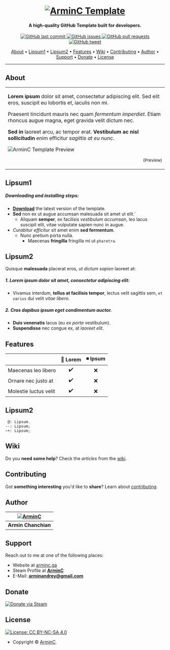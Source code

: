 <h1 align="center">
  <br>
  <a href="https://github.com/ArmynC/ArminC-Template/archive/master.zip"><img src="https://github.com/Armync/ArminC-Template/images/arminc_template.png" alt="ArminC Template"></a>
</h1>

<h4 align="center">A high-quality GitHub Template built for developers.</h4>

<p align="center">
    <a href="https://github.com/ArmynC/ArminC-Template/commits/master">
    <img src="https://img.shields.io/github/last-commit/ArmynC/ArminC-Template.svg?style=flat-square&logo=github&logoColor=white"
         alt="GitHub last commit">
    <a href="https://github.com/ArmynC/ArminC-Template/issues">
    <img src="https://img.shields.io/github/issues-raw/ArmynC/ArminC-Template.svg?style=flat-square&logo=github&logoColor=white"
         alt="GitHub issues">
    <a href="https://github.com/ArmynC/ArminC-Template/pulls">
    <img src="https://img.shields.io/github/issues-pr-raw/ArmynC/ArminC-Template.svg?style=flat-square&logo=github&logoColor=white"
         alt="GitHub pull requests">
    <a href="https://twitter.com/intent/tweet?text=Try this GitHub ReadMe Template:&url=https%3A%2F%2Fgithub.com%2FArmynC%2FArminC-Template">
    <img src="https://img.shields.io/twitter/url/https/github.com/ArmynC/ArminC-Template.svg?style=flat-square&logo=twitter"
         alt="GitHub tweet">
</p>
      
<p align="center">
  <a href="#about">About</a> •
  <a href="#lipsum1">Lipsum1</a> •
  <a href="#lipsum2">Lipsum2</a> •
  <a href="#features">Features</a> •
  <a href="#wiki">Wiki</a> •
  <a href="#contributing">Contributing</a> •
  <a href="#author">Author</a> •
  <a href="#support">Support</a> •
  <a href="#donate">Donate</a> •
  <a href="#license">License</a>
</p>

---

## About

<table>
<tr>
<td>
  
**Lorem ipsum** dolor sit amet, consectetur adipiscing elit. Sed elit eros, suscipit eu lobortis et, iaculis non mi. 

Praesent tincidunt mauris nec quam _fermentum imperdiet_. Etiam rhoncus augue magna, eget gravida velit dictum nec. 

**Sed in** laoreet arcu, ac tempor erat. **Vestibulum ac nisl sollicitudin** enim efficitur _sagittis at eu nunc_. 

![ArminC Template Preview](https://github.com/Armync/ArminC-Template/images/arminc_preview.png)
<p align="right">
<sub>(Preview)</sub>
</p>

</td>
</tr>
</table>

## Lipsum1

##### Downloading and installing steps:
* **[Download](https://github.com/ArmynC/ArminC-Template/archive/master.zip)** the latest version of the template.
* **Sed** non ex ut augue accumsan malesuada sit amet ut elit.`
  *  Aliquam **semper**, ex facilisis _vestibulum accumsan_, leo lacus suscipit elit, vitae vulputate sapien nunc in augue.
* _Curabitur efficitur_ sit amet enim **sed fermentum**.
  * Nunc pretium porta nulla.
    * Maecenas **fringilla** fringilla mi ut `pharetra`.

## Lipsum2

Quisque **malesuada** placerat eros, _ut dictum sapien_ laoreet at:

##### 1. Lorem ipsum dolor sit amet, consectetur adipiscing elit:
* Vivamus interdum, **tellus at facilisis tempor**, lectus velit sagittis sem, `et varius` dui velit _vitae libero_.

##### 2. Cras dapibus ipsum eget condimentum auctor.
* **Duis venenatis** lacus (eu _ex porta_ vestibulum).
* **Suspendisse** nec congue ex, at _laoreet elit_.

## Features

|                            | 🔰 Lorem            | ◾ Ipsum         |
| -------------------------- | :----------------: | :-------------: |
| Maecenas leo libero        |         ✔️         |        ❌        |
| Ornare nec justo at        |         ✔️         |        ❌        |
| Molestie luctus velit      |         ✔️         |        ❌        |

## Lipsum2

     @: Lipsum.
	--: Lipsum;
    ~+: Lipsum;
	
## Wiki

Do you **need some help**? Check the _articles_ from the [wiki](https://github.com/ArmynC/ArminC-Template/wiki/).

## Contributing

Got **something interesting** you'd like to **share**? Learn about [contributing](https://github.com/ArmynC/ArminC-Template/blob/master/docs/CONTRIBUTING.md).

## Author

| [![ArminC](http://www.gamerconfig.eu/files/avatars/thumbnail_arminc.png)](https://linkedin.com/in/arminc) 	|
|:---------------------------------------------------------------------------------------------------------:	|
|                                            **Armin Chanchian**                                            	|

## Support

Reach out to me at one of the following places:

- Website at [arminc.ga](https://arminc.ga)
- Steam Profile at **[ArminC](https://steamcommunity.com/id/arminc/)**
- E-Mail: **arminandrey@gmail.com**

## Donate

[![Donate via Steam](https://img.shields.io/badge/Donate%20via-Steam-blue.svg?&style=for-the-badge&logo=steam&logoColor=white)](https://steamcommunity.com/tradeoffer/new/?partner=133646824&token=XiRncDom)

## License

[![License: CC BY-NC-SA 4.0](https://img.shields.io/badge/License-CC%20BY--NC--SA%204.0-orange.svg?style=flat-square)](https://creativecommons.org/licenses/by-nc-sa/4.0/)

- Copyright © [ArminC](https://arminc.ga "ArminC Directory Database").
